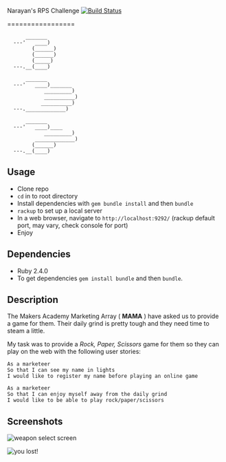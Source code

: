 Narayan's RPS Challenge [![Build Status](https://travis-ci.org/nryn/rps-challenge.svg?branch=master)](https://travis-ci.org/nryn/rps-challenge)

=================

```
      _______
  ---'   ____)
        (______)
        (______)
        (_____)
  ---.__(____)

      _______
  ---'   ____)_______
            _________)
            __________)
           __________)
  ---._____________)

      _______
  ---'   ____)____
            _________)
         _____________)
        (______)
  ---.__(____)

```

Usage
---------

* Clone repo
* `cd` in to root directory
* Install dependencies with `gem bundle install` and then `bundle`
* `rackup` to set up a local server
* In a web browser, navigate to `http://localhost:9292/` (rackup default port, may vary, check console for port)
* Enjoy

Dependencies
--------------

* Ruby 2.4.0
* To get dependencies `gem install bundle` and then `bundle`.


Description
-------------

The Makers Academy Marketing Array ( **MAMA** ) have asked us to provide a game for them. Their daily grind is pretty tough and they need time to steam a little.

My task was to provide a _Rock, Paper, Scissors_ game for them so they can play on the web with the following user stories:

```
As a marketeer
So that I can see my name in lights
I would like to register my name before playing an online game

As a marketeer
So that I can enjoy myself away from the daily grind
I would like to be able to play rock/paper/scissors
```

Screenshots
-------------

![weapon select screen](http://img1.imagilive.com/0317/Screen_Shot_2017-03-05_at_133835.png)

![you lost!](http://img1.imagilive.com/0317/Screen_Shot_2017-03-05_at_142747.png)
